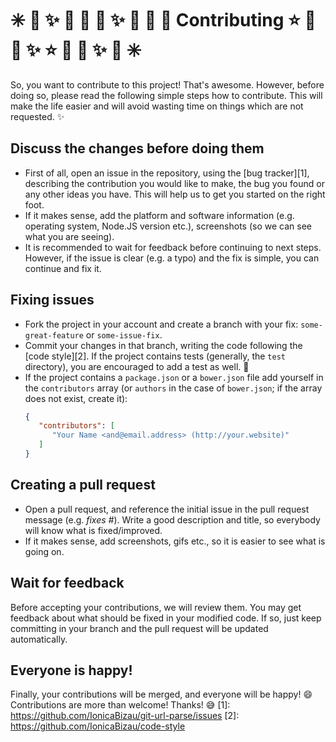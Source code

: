 # :eight_spoked_asterisk: :stars: :sparkles: :dizzy: :star2: :star2: :sparkles: :dizzy: :star2: :star2: Contributing :star: :star2: :dizzy: :sparkles:  :star: :star2: :dizzy: :sparkles: :stars: :eight_spoked_asterisk:
So, you want to contribute to this project! That's awesome. However, before
doing so, please read the following simple steps how to contribute. This will
make the life easier and will avoid wasting time on things which are not
requested. :sparkles:
## Discuss the changes before doing them
 - First of all, open an issue in the repository, using the [bug tracker][1],
   describing the contribution you would like to make, the bug you found or any
   other ideas you have. This will help us to get you started on the right
   foot.
 - If it makes sense, add the platform and software information (e.g. operating
   system, Node.JS version etc.), screenshots (so we can see what you are
   seeing).
 - It is recommended to wait for feedback before continuing to next steps.
   However, if the issue is clear (e.g. a typo) and the fix is simple, you can
   continue and fix it.
## Fixing issues
 - Fork the project in your account and create a branch with your fix:
   `some-great-feature` or `some-issue-fix`.
 - Commit your changes in that branch, writing the code following the
   [code style][2]. If the project contains tests (generally, the `test`
   directory), you are encouraged to add a test as well. :memo:
 - If the project contains a `package.json` or a `bower.json` file add yourself
   in the `contributors` array (or `authors` in the case of `bower.json`;
   if the array does not exist, create it):
   ```json
   {
      "contributors": [
         "Your Name <and@email.address> (http://your.website)"
      ]
   }
   ```
## Creating a pull request
 - Open a pull request, and reference the initial issue in the pull request
   message (e.g. *fixes #<your-issue-number>*). Write a good description and
   title, so everybody will know what is fixed/improved.
 - If it makes sense, add screenshots, gifs etc., so it is easier to see what
   is going on.
## Wait for feedback
Before accepting your contributions, we will review them. You may get feedback
about what should be fixed in your modified code. If so, just keep committing
in your branch and the pull request will be updated automatically.
## Everyone is happy!
Finally, your contributions will be merged, and everyone will be happy! :smile:
Contributions are more than welcome!
Thanks! :sweat_smile:
[1]: https://github.com/IonicaBizau/git-url-parse/issues
[2]: https://github.com/IonicaBizau/code-style
